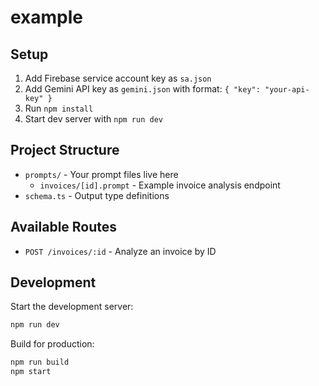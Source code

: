# example

## Setup

1. Add Firebase service account key as `sa.json`
2. Add Gemini API key as `gemini.json` with format: `{ "key": "your-api-key" }`
3. Run `npm install`
4. Start dev server with `npm run dev`

## Project Structure

- `prompts/` - Your prompt files live here
  - `invoices/[id].prompt` - Example invoice analysis endpoint
- `schema.ts` - Output type definitions

## Available Routes

- `POST /invoices/:id` - Analyze an invoice by ID

## Development

Start the development server:
```bash
npm run dev
```

Build for production:
```bash
npm run build
npm start
```